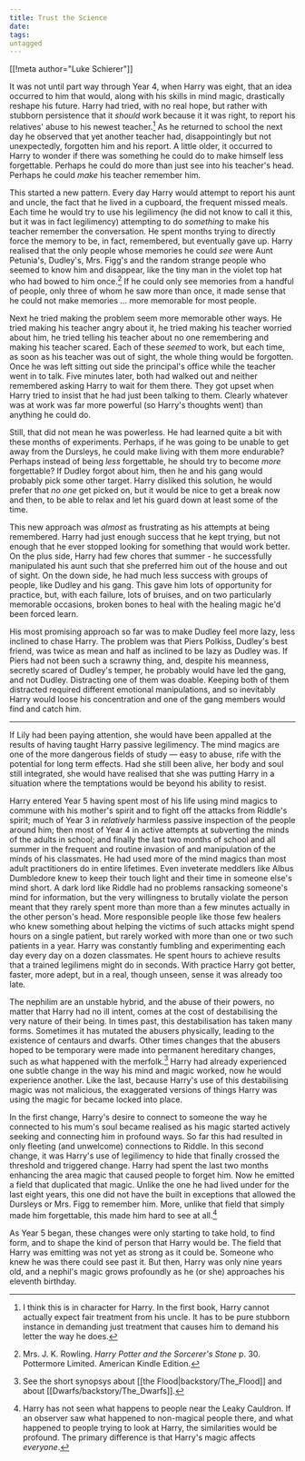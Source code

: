 ```yaml
---
title: Trust the Science
date: 
tags:
untagged
---
```

[[!meta author="Luke Schierer"]]

It was not until part way through Year 4, when Harry was eight, that an idea
occurred to him that would, along with his skills in mind magic, drastically
reshape his future.  Harry had tried, with no real hope, but rather with stubborn
persistence that it *should* work because it it was right, to report his
relatives' abuse to his newest teacher.[^20210412-2] As he returned to school
the next day he observed that yet another teacher had, disappointingly but not
unexpectedly, forgotten him and his report.  A little older, it occurred to
Harry to wonder if there was something he could do to make himself less
forgettable.  Perhaps he could do more than just see into his teacher's head.
Perhaps he could *make* his teacher remember him.  

This started a new pattern.  Every day Harry would attempt to report his aunt
and uncle, the fact that he lived in a cupboard, the frequent missed meals.  Each
time he would try to use his legilimency (he did not know to call it this, but
it was in fact legilimency) attempting to do *something* to make his teacher
remember the conversation.  He spent months trying to directly force the memory
to be, in fact, remembered, but eventually gave up.  Harry realised that the
only people whose memories he could *see* were Aunt Petunia's, Dudley's, Mrs.
Figg's and the random strange people who seemed to know him and disappear, like
the tiny man in the violet top hat who had bowed to him once.[^20210412-3] If he
could only see memories from a handful of people, only three of whom he saw more
than once, it made sense that he could not make memories … more memorable for
most people.  

Next he tried making the problem seem more memorable other ways.  He tried
making his teacher angry about it, he tried making his teacher worried about
him, he tried telling his teacher about no one remembering and making his
teacher scared.  Each of these *seemed* to work, but each time, as soon as his
teacher was out of sight, the whole thing would be forgotten.  Once he was left
sitting out side the principal's office while the teacher went in to talk.  Five
minutes later, both had walked out and neither remembered asking Harry to wait
for them there.  They got upset when Harry tried to insist that he had just been
talking to them.  Clearly whatever was at work was far more powerful (so Harry's
thoughts went) than anything he could do.  

Still, that did not mean he was powerless.  He had learned quite a bit with
these months of experiments.  Perhaps, if he was going to be unable to get away
from the Dursleys, he could make living with them more endurable?  Perhaps
instead of being *less* forgettable, he should try to become *more* forgettable?
If Dudley forgot about him, then he and his gang would probably pick some other
target.  Harry disliked this solution, he would prefer that *no one* get picked
on, but it would be nice to get a break now and then, to be able to relax and
let his guard down at least some of the time. 

This new approach was *almost* as frustrating as his attempts at being
remembered.  Harry had just enough success that he kept trying, but not enough
that he ever stopped looking for something that would work better.  On the plus
side, Harry had few chores that summer - he successfully manipulated his aunt
such that she preferred him out of the house and out of sight.  On the down
side, he had much less success with groups of people, like Dudley and his gang.
This gave him lots of opportunity for practice, but, with each failure, lots of
bruises, and on two particularly memorable occasions, broken bones to heal with
the healing magic he'd been forced learn.  

His most promising approach so far was to make Dudley feel more lazy, less
inclined to chase Harry.  The problem was that Piers Polkiss, Dudley's best
friend, was twice as mean and half as inclined to be lazy as Dudley was.  If
Piers had not been such a scrawny thing, and, despite his meanness, secretly
scared of Dudley's temper, he probably would have led the gang, and not Dudley.
Distracting one of them was doable.  Keeping both of them distracted required
different emotional manipulations, and so inevitably Harry would loose his
concentration and one of the gang members would find and catch him.  

- - -

If Lily had been paying attention, she would have been appalled at the results
of having taught Harry passive legilimency.  The mind magics are one of the more
dangerous fields of study — easy to abuse, rife with the potential for long term
effects.  Had she still been alive, her body and soul still integrated, she
would have realised that she was putting Harry in a situation where the
temptations would be beyond his ability to resist.  

Harry entered Year 5 having spent most of his life using mind magics to commune
with his mother's spirit and to fight off the attacks from Riddle's spirit;
much of Year 3 in *relatively* harmless passive inspection of the people around
him; then most of Year 4 in active attempts at subverting the minds of the
adults in school; and finally the last two months of school and all summer in
the frequent and routine invasion of and manipulation of the minds of his
classmates.  He had used more of the mind magics than most adult practitioners
do in entire lifetimes.  Even inveterate meddlers like Albus Dumbledore knew to
keep their touch light and their time in someone else's mind short.  A dark lord
like Riddle had no problems ransacking someone's mind for information, but the
very willingness to brutally violate the person meant that they rarely spent
more than more than a few minutes actually in the other person's head.  More
responsible people like those few healers who knew something about helping the
victims of such attacks might spend hours on a single patient, but rarely worked
with more than one or two such patients in a year. Harry was constantly fumbling
and experimenting each day every day on a dozen classmates.  He spent hours to
achieve results that a trained legilimens might do in seconds.  With practice
Harry got better, faster, more adept, but in a real, though unseen, sense it was
already too late. 

The nephilim are an unstable hybrid, and the abuse of their powers, no matter
that Harry had no ill intent, comes at the cost of destabilising the very nature
of their being.  In times past, this destabilisation has taken many forms.
Sometimes it has mutated the abusers physically, leading to the existence of
centaurs and dwarfs.  Other times changes that the abusers hoped to be temporary
were made into permanent hereditary changes, such as what happened with the
merfolk.[^211219-2]  Harry had already experienced one subtle change in the way
his mind and magic worked, now he would experience another.  Like the last,
because Harry's use of this destabilising magic was not malicious, the
exaggerated versions of things Harry was using the magic for became locked into
place. 

In the first change, Harry's desire to connect to someone the way he connected
to his mum's soul became realised as his magic started actively seeking and
connecting him in profound ways.  So far this had resulted in only fleeting (and
unwelcome) connections to Riddle.  In this second change, it was Harry's use of
legilimency to hide that finally crossed the threshold and triggered change.
Harry had spent the last two months enhancing the area magic that caused people
to forget him.  Now he emitted a field that duplicated that magic.  Unlike the
one he had lived under for the last eight years, this one did not have the built
in exceptions that allowed the Dursleys or Mrs. Figg to remember him.  More,
unlike that field that simply made him forgettable, this made him hard to see at
all.[^20210918-1]

As Year 5 began, these changes were only starting to take hold, to find
form, and to shape the kind of person that Harry would be.  The field that Harry
was emitting was not yet as strong as it could be.  Someone who knew he was
there could see past it. But then, Harry was only nine years old, and a nephil's
magic grows profoundly as he (or she) approaches his eleventh birthday. 

[^211219-2]: See the short synopsys about [[the Flood|backstory/The_Flood]] and
    about [[Dwarfs/backstory/The_Dwarfs]].

[^20210918-1]: Harry has not seen what happens to people near the Leaky
    Cauldron.  If an observer saw what happened to non-magical people there, and
    what happened to people trying to look at Harry, the similarities would be
    profound.  The primary difference is that Harry's magic affects *everyone*. 

[^20210412-2]: I think this is in character for Harry.  In the first book, Harry
    cannot actually expect fair treatment from his uncle.  It has to be pure
    stubborn instance in demanding just treatment that causes him to demand his
    letter the way he does.  

[^20210412-3]: Mrs. J. K. Rowling. _Harry Potter and the Sorcerer's Stone_
    p. 30. Pottermore Limited. American Kindle Edition. 

[^20210412-4]: This is not intended as Lily Potter bashing.  Lily was a good
    parent, but Harry was too young to remember her when she was alive.  His
    experience of her is of a highly distracted dis-embodied soul who is so
    caught up in spiritual warfare that she barely has time for him.  It is not
    that dis-embodied Lily loves Harry any less, it is that *time* is a function
    of the material world that Lily is disconnected from by virtue of being 1)
    dead and 2) actively trying to preserve her son's autonomy despite both her
    own and Riddle's foreign presence.  
